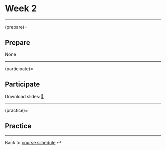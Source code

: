 # Week 2


---

(prepare)=
## Prepare


None

---

(participate)=
## Participate


Download slides: [📑](https://drive.google.com/file/d/1-9gUUeSdBlKKgTruCJtUU3zTFh4Mzj-r/view?usp=sharing)



---

(practice)=
## Practice




---

Back to [course schedule](../docs/course-schedule.md) ⏎
